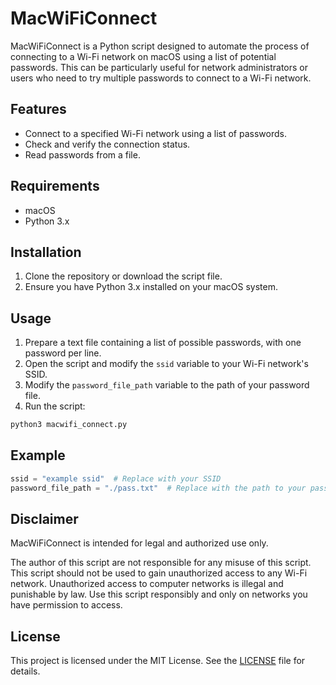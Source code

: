 # MacWiFiConnect

MacWiFiConnect is a Python script designed to automate the process of connecting to a Wi-Fi network on macOS using a list of potential passwords. This can be particularly useful for network administrators or users who need to try multiple passwords to connect to a Wi-Fi network.

## Features

- Connect to a specified Wi-Fi network using a list of passwords.
- Check and verify the connection status.
- Read passwords from a file.

## Requirements

- macOS
- Python 3.x

## Installation

1. Clone the repository or download the script file.
2. Ensure you have Python 3.x installed on your macOS system.

## Usage

1. Prepare a text file containing a list of possible passwords, with one password per line.
2. Open the script and modify the `ssid` variable to your Wi-Fi network's SSID.
3. Modify the `password_file_path` variable to the path of your password file.
4. Run the script:

```bash
python3 macwifi_connect.py
```
## Example

```python
ssid = "example ssid"  # Replace with your SSID
password_file_path = "./pass.txt"  # Replace with the path to your password file
```
## Disclaimer
MacWiFiConnect is intended for legal and authorized use only.

The author of this script are not responsible for any misuse of this script. This script should not be used to gain unauthorized access to any Wi-Fi network. Unauthorized access to computer networks is illegal and punishable by law. Use this script responsibly and only on networks you have permission to access.

## License
This project is licensed under the MIT License. See the [LICENSE](https://github.com/egwyl666/MacWiFiConnect?tab=MIT-1-ov-file) file for details.
